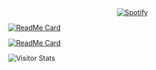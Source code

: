 &nbsp;<div align="center"> [![Spotify](https://novatorem.vercel.app/api/spotify?background_color=0d1117&border_color=ffffff)](https://open.spotify.com/user/fidesosu)
</div>

[![ReadMe Card](https://github-readme-stats.vercel.app/api/pin/?username=fidesosu&theme=transparent&hide_border=true&title_color=E7CEB5&repo=pixeldrain-userscript)](https://github.com/fidesosu/pixeldrain-userscript)

[![ReadMe Card](https://github-readme-stats.vercel.app/api/pin/?username=fidesosu&theme=transparent&hide_border=true&repo=)](https://github.com/fidesosu/)

<img alt="Visitor Stats" src="https://widgetbite.com/stats/fidesosu"/>
